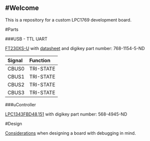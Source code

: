 #Welcome
---

This is a repository for a custom LPC1769 development board.

#Parts

###USB - TTL UART

[FT230XS-U](http://www.digikey.ca/product-detail/en/ftdi-future-technology-devices-international-ltd/FT230XS-U/768-1154-5-ND/3749469) with [datasheet](http://www.ftdichip.com/Support/Documents/DataSheets/ICs/DS_FT230X.pdf) and digikey part number: 768-1154-5-ND

| Signal | Function  |
|:-------|:----------|
| CBUS0  | TRI-STATE |
| CBUS1  | TRI-STATE |
| CBUS2  | TRI-STATE |
| CBUS3  | TRI-STATE |

###uController

[LPC1343FBD48,151](http://www.digikey.ca/product-detail/en/nxp-semiconductors/LPC1343FBD48,151/568-4945-ND/2180456) with digikey part number: 568-4945-ND

#Design

[Considerations](https://community.nxp.com/message/630601) when designing a board with debugging in mind.

